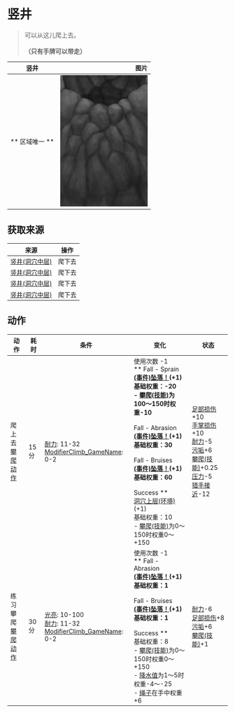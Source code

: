 # 竖井  
> 可以从这儿爬上去。<br><br><b>（只有手牌可以带走）</b>  
  
  竖井  |   图片   
 ----  |  ----:   
 ** 区域唯一 **  |  <img decoding="async" src="Sprite/ShaftUp.png" href="a.md" style="max-width:300px;max-height:300px;">   
  
## 获取来源  
来源  |  操作  
----  |  ----  
[竖井(洞穴中层)](ShaftMidChamberToLowChamber.md)  |  爬下去  
[竖井(洞穴中层)](ShaftMidChamberToLowChamber.md)  |  爬下去  
[竖井(洞穴中层)](ShaftMidChamberToLowChamber.md)  |  爬下去  
[竖井(洞穴中层)](ShaftMidChamberToLowChamber.md)  |  爬下去  
## 动作  
动作  |  耗时  |  条件  |  变化  |  状态  
----  |  ----  |  ----  |  ----  |  ----  
爬上去<br>[攀爬动作](ClimbAction.md)  |  15分  |  [耐力](Stamina.md): 11-32<br>[ModifierClimb_GameName](ModifierClimb.md): 0-2  |  使用次数  -1<br>** Fall - Sprain **<br>  [(事件)坠落！](Event_FallSprains.md)(+1)<br>基础权重：-20<br>- [攀爬(技能)](Skill_Climbing.md)为100～150时权重-10<br><br>** Fall - Abrasion **<br>  [(事件)坠落！](Event_FallAbrasion.md)(+1)<br>基础权重：30<br><br>** Fall - Bruises **<br>  [(事件)坠落！](Event_FallBruise.md)(+1)<br>基础权重：60<br><br>** Success **<br>  [洞穴上层(环境)](Env_MidChamber.md)(+1)<br>基础权重：10<br>- [攀爬(技能)](Skill_Climbing.md)为0～150时权重0～+150<br>  |  [足部损伤](FootDamage.md)+10<br>[手掌损伤](HandDamage.md)+10<br>[耐力](Stamina.md)-5<br>[污垢](Filth.md)+6<br>[攀爬(技能)](Skill_Climbing.md)+0.25<br>[压力](Stress.md)-5<br>[猎手接近](HuntersProximity.md)-12  
练习攀爬<br>[攀爬动作](ClimbAction.md)  |  30分  |  [光亮](Light.md): 10-100<br>[耐力](Stamina.md): 11-32<br>[ModifierClimb_GameName](ModifierClimb.md): 0-2  |  使用次数  -1<br>** Fall - Abrasion **<br>  [(事件)坠落！](Event_FallAbrasion.md)(+1)<br>基础权重：1<br><br>** Fall - Bruises **<br>  [(事件)坠落！](Event_FallBruise.md)(+1)<br>基础权重：1<br><br>** Success **<br>基础权重：8<br>- [攀爬(技能)](Skill_Climbing.md)为0～150时权重0～+150<br>- [降水值](RainValue.md)为1～5时权重-4～-25<br>- [绳子](Rope.md)在手中权重+6<br>  |  [耐力](Stamina.md)-6<br>[足部损伤](FootDamage.md)+8<br>[污垢](Filth.md)+6<br>[攀爬(技能)](Skill_Climbing.md)+1  
